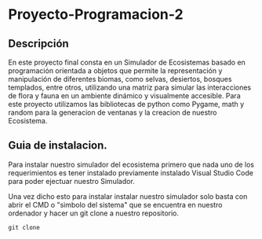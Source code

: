 # Proyecto-Programacion-2 
 
## Descripción

En este proyecto final consta en un Simulador de Ecosistemas basado en programación
orientada a objetos que permite la representación y manipulación de diferentes biomas,
como selvas, desiertos, bosques templados, entre otros, utilizando una matriz para simular
las interacciones de flora y fauna en un ambiente dinámico y visualmente accesible. Para este proyecto utilizamos las bibliotecas de python como Pygame, math y random para la generacion de ventanas y la creacion de nuestro Ecosistema.

## Guia de instalacion. 

Para instalar nuestro simulador del ecosistema  primero que nada uno de los requerimientos es tener instalado previamente instalado Visual Studio Code para poder ejectuar nuestro Simulador.

Una vez dicho esto para instalar instalar nuestro simulador solo basta con abrir el CMD o "simbolo del sistema" que se encuentra en nuestro ordenador y hacer un git clone a nuestro repositorio. 

 `git clone `


